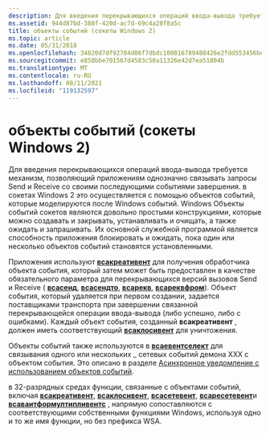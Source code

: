 ```yaml
---
description: Для введения перекрывающихся операций ввода-вывода требуется механизм, позволяющий приложениям однозначно связывать запросы Send и Receive со своими последующими событиями завершения.
ms.assetid: 944d87bd-388f-420d-ac7d-69c4a28f8a5c
title: объекты событий (сокеты Windows 2)
ms.topic: article
ms.date: 05/31/2018
ms.openlocfilehash: 34820d7df92704d86f7dbdc100816789488426e2fdd553456be94da921811c3f
ms.sourcegitcommit: e858bbe701567d4583c50a11326e42d7ea51804b
ms.translationtype: MT
ms.contentlocale: ru-RU
ms.lasthandoff: 08/11/2021
ms.locfileid: "119132597"
---
```

# <a name="event-objects-windows-sockets-2"></a>объекты событий (сокеты Windows 2)

Для введения перекрывающихся операций ввода-вывода требуется механизм, позволяющий приложениям однозначно связывать запросы Send и Receive со своими последующими событиями завершения. в сокетах Windows 2 это осуществляется с помощью объектов событий, которые моделируются после Windows событий. Windows Объекты событий сокетов являются довольно простыми конструкциями, которые можно создавать и закрывать, устанавливать и очищать, а также ожидать и запрашивать. Их основной служебной программой является способность приложения блокировать и ожидать, пока один или несколько объектов событий становятся установленными.

Приложения используют [**всакреативент**](/windows/desktop/api/Winsock2/nf-winsock2-wsacreateevent) для получения обработчика объекта события, который затем может быть предоставлен в качестве обязательного параметра для перекрывающихся версий вызовов Send и Receive ( [**всасенд**](/windows/desktop/api/Winsock2/nf-winsock2-wsasend), [**всасендто**](/windows/desktop/api/Winsock2/nf-winsock2-wsasendto), [**всарекв**](/windows/desktop/api/Winsock2/nf-winsock2-wsarecv), [**всареквфром**](/windows/desktop/api/Winsock2/nf-winsock2-wsarecvfrom)). Объект события, который удаляется при первом создании, задается поставщиками транспорта при завершении связанной перекрывающейся операции ввода-вывода (либо успешно, либо с ошибками). Каждый объект события, созданный **всакреативент** , должен иметь соответствующий [**всаклосивент**](/windows/desktop/api/Winsock2/nf-winsock2-wsacloseevent) для уничтожения.

Объекты событий также используются в [**всаевентселект**](/windows/desktop/api/Winsock2/nf-winsock2-wsaeventselect) для связывания одного или нескольких \_ сетевых событий демона XXX с объектом события. Это описано в разделе [Асинхронное уведомление с использованием объектов событий](asynchronous-notification-using-event-objects-2.md).

в 32-разрядных средах функции, связанные с объектами событий, включая [**всакреативент**](/windows/desktop/api/Winsock2/nf-winsock2-wsacreateevent), [**всаклосивент**](/windows/desktop/api/Winsock2/nf-winsock2-wsacloseevent), [**всасетевент**](/windows/desktop/api/Winsock2/nf-winsock2-wsasetevent), [**всаресетевент**](/windows/desktop/api/Winsock2/nf-winsock2-wsaresetevent)и [**всаваитформултипливентс**](/windows/desktop/api/Winsock2/nf-winsock2-wsawaitformultipleevents) , напрямую сопоставляются с соответствующими собственными функциями Windows, используя одно и то же имя функции, но без префикса WSA.

 

 



